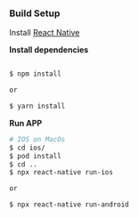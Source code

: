 

### Build Setup

Install [React Native](https://reactnative.dev/docs/environment-setup)


**Install dependencies**
``` bash

$ npm install

or

$ yarn install

```


**Run APP**
```bash
# IOS on MacOs
$ cd ios/
$ pod install
$ cd ..
$ npx react-native run-ios

or 

$ npx react-native run-android

```


